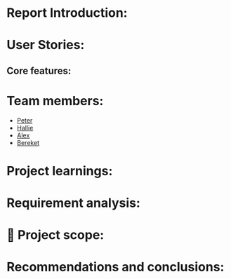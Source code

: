 # Report Introduction:  

# User Stories:

## Core features:
  
# Team members:

  - [Peter](https://github.com/PJSalter)
  - [Hallie](https://github.com/vasystus)
  - [Alex](https://github.com/lascellesabercrombie)
  - [Bereket](https://github.com/Bereketmebrahtu)

# Project learnings:

# Requirement analysis:

# 🧠 Project scope:

# Recommendations and conclusions:

